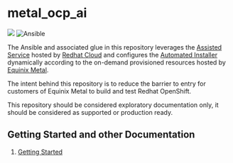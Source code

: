 # metal_ocp_ai

![](https://img.shields.io/badge/Stability-Experimental-red.svg) ![Ansible](https://img.shields.io/badge/ansible-%231A1918.svg?style=for-the-badge&logo=ansible&logoColor=white)

The Ansible and associated glue in this repository leverages the [Assisted Service](https://github.com/openshift/assisted-service) hosted by [Redhat Cloud](https://cloud.redhat.com/) and configures the [Automated Installer](https://github.com/openshift/assisted-installer) dynamically according to the on-demand provisioned resources hosted by [Equinix Metal](https://metal.equinix.com). 

The intent behind this repository is to reduce the barrier to entry for customers of Equinix Metal to build and test Redhat OpenShift.

This repository should be considered exploratory documentation only, it should be considered as supported or production ready.

## Getting Started and other Documentation

1. [Getting Started](docs/getting_started.md)

